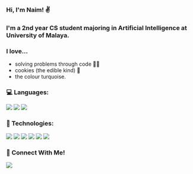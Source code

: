 ### Hi, I'm Naim! ✌

### I'm a 2nd year CS student majoring in Artificial Intelligence at University of Malaya.

### I love...

- solving problems through code 👨‍💻
- cookies (the edible kind) 🍪
- the colour turquoise.

### 💻 Languages:
<img src="https://img.shields.io/badge/Java-ED8B00?style=for-the-badge&logo=java&logoColor=white"/> <img src="https://img.shields.io/badge/JavaScript-F7DF1E?style=for-the-badge&logo=javascript&logoColor=black"/> <img src="https://img.shields.io/badge/Python-14354C?style=for-the-badge&logo=python&logoColor=white"/>

### 🚀 Technologies:
<img src="https://img.shields.io/badge/Node.js-43853D?style=for-the-badge&logo=node.js&logoColor=white"> <img src="https://img.shields.io/badge/React-20232A?style=for-the-badge&logo=react&logoColor=61DAFB"/> <img src="https://img.shields.io/badge/HTML5-E34F26?style=for-the-badge&logo=html5&logoColor=white"/> <img src="https://img.shields.io/badge/CSS3-1572B6?style=for-the-badge&logo=css3&logoColor=white"/> <img src="https://img.shields.io/badge/MySQL-00000F?style=for-the-badge&logo=mysql&logoColor=white"/> <img src="https://img.shields.io/badge/Git-F05032?style=for-the-badge&logo=git&logoColor=white"/>

### 👋 Connect With Me!
<a href="https://www.linkedin.com/in/tengku-naim
"><img src="https://img.shields.io/badge/LinkedIn-0077B5?style=for-the-badge&logo=linkedin&logoColor=white"/><a/>
